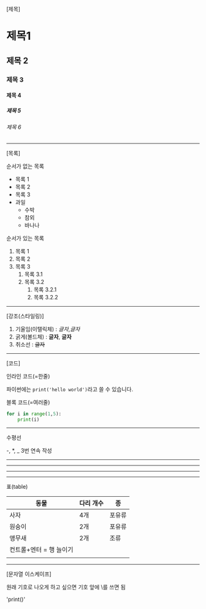 [제목]

# 제목1

## 제목 2

### 제목 3

#### 제목 4

##### 제목 5

###### 제목 6

---

[목록]

순서가 없는 목록

- 목록 1
- 목록 2
- 목록 3
- 과일
  - 수박
  - 참외
  - 바나나



순서가 있는 목록

1. 목록 1
2. 목록 2
3. 목록 3
   1. 목록 3.1
   2. 목록 3.2
      1. 목록 3.2.1
      2. 목록 3.2.2

---

[강조(스타일링)]

1. 기울임(이탤릭체) : *글자*,_글자_
2. 굵게(볼드체) : **글자**, __글자__
3. 취소선 : ~~글자~~

---

[코드]

인라인 코드(=한줄)

파이썬에는 `print('hello world')`라고 쓸 수 있습니다.



블록 코드(=여러줄)

```python
for i in range(1,5):
	print(i)
```

---

수평선

-, *, _ 3번 연속 작성

---

***

___



---

표(table)

| 동물                    | 다리 개수 | 종     |
| ----------------------- | --------- | ------ |
| 사자                    | 4개       | 포유류 |
| 원숭이                  | 2개       | 포유류 |
| 앵무새                  | 2개       | 조류   |
| 컨트롤+엔터 = 행 늘이기 |           |        |
|                         |           |        |



---

[문자열 이스케이프]

원래 기호로 나오게 하고 싶으면 기호 앞에 \를 쓰면 됨

\'print()\'


